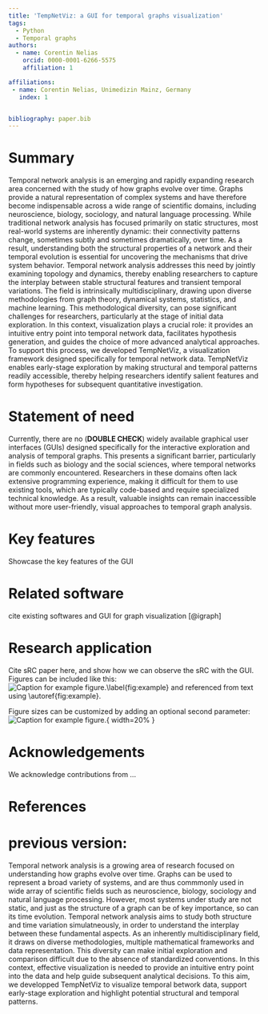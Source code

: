 ```yaml
---
title: 'TempNetViz: a GUI for temporal graphs visualization'
tags:
  - Python
  - Temporal graphs
authors:
  - name: Corentin Nelias
    orcid: 0000-0001-6266-5575
    affiliation: 1

affiliations:
 - name: Corentin Nelias, Unimedizin Mainz, Germany
   index: 1


bibliography: paper.bib
---
```


# Summary
Temporal network analysis is an emerging and rapidly expanding research area concerned with the study of how graphs evolve over time. Graphs provide a natural representation of complex systems and have therefore become indispensable across a wide range of scientific domains, including neuroscience, biology, sociology, and natural language processing. While traditional network analysis has focused primarily on static structures, most real-world systems are inherently dynamic: their connectivity patterns change, sometimes subtly and sometimes dramatically, over time. 
As a result, understanding both the structural properties of a network and their temporal evolution is essential for uncovering the mechanisms that drive system behavior.
Temporal network analysis addresses this need by jointly examining topology and dynamics, thereby enabling researchers to capture the interplay between stable structural features and transient temporal variations. The field is intrinsically multidisciplinary, drawing upon diverse methodologies from graph theory, dynamical systems, statistics, and machine learning. 
This methodological diversity, can pose significant challenges for researchers, particularly at the stage of initial data exploration.
In this context, visualization plays a crucial role: it provides an intuitive entry point into temporal network data, facilitates hypothesis generation, and guides the choice of more advanced analytical approaches. To support this process, we developed TempNetViz, a visualization framework designed specifically for temporal network data. TempNetViz enables early-stage exploration by making structural and temporal patterns readily accessible, thereby helping researchers identify salient features and form hypotheses for subsequent quantitative investigation.

# Statement of need
Currently, there are no (**DOUBLE CHECK**) widely available graphical user interfaces (GUIs) designed specifically for the interactive exploration and analysis of temporal graphs. This presents a significant barrier, particularly in fields such as biology and the social sciences, where temporal networks are commonly encountered. 
Researchers in these domains often lack extensive programming experience, making it difficult for them to use existing tools, which are typically code-based and require specialized technical knowledge. As a result, valuable insights can remain inaccessible without more user-friendly, visual approaches to temporal graph analysis.

# Key features
Showcase the key features of the GUI

# Related software
cite existing softwares and GUI for graph visualization
 [@igraph] 

# Research application
Cite sRC paper here, and show how we can observe the sRC with the GUI.
Figures can be included like this:
![Caption for example figure.\label{fig:example}](figure.png)
and referenced from text using \autoref{fig:example}.

Figure sizes can be customized by adding an optional second parameter:
![Caption for example figure.](figure.png){ width=20% }

# Acknowledgements

We acknowledge contributions from ...

# References


# previous version:

Temporal network analysis is a growing area of research focused on understanding how graphs evolve over time. Graphs can be used to represent a broad variety of systems, and are thus commmonly used in wide array of scientific fields such as neuroscience, biology, sociology and natural language processing. 
However, most systems under study are not static, and just as the structure of a graph can be of key importance, so can its time evolution. Temporal network analysis aims to study both structure and time variation simulatneously, in order to understand the interplay between these fundamental aspects.
As an inherently multidisciplinary field, it draws on diverse methodologies, multiple mathematical frameworks and data representation. This diversity can make initial exploration and comparison difficult due to the absence of standardized conventions.
In this context, effective visualization is needed to provide an intuitive entry point into the data and help guide subsequent analytical decisions. To this aim, we developped TempNetViz to visualize temporal betwork data, support early-stage exploration and highlight potential structural and temporal patterns.
